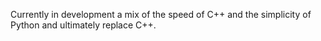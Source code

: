 Currently in development a mix of the speed of C++ and the simplicity of Python and ultimately replace C++.
